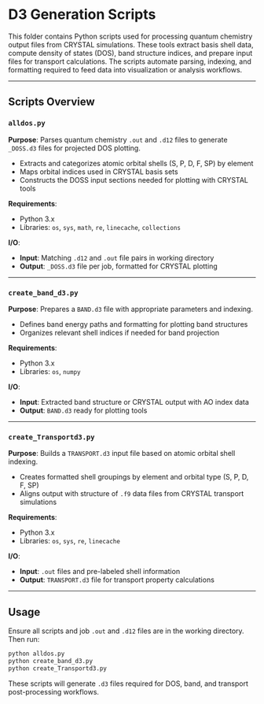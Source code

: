 # D3 Generation Scripts

This folder contains Python scripts used for processing quantum chemistry output files from CRYSTAL simulations. These tools extract basis shell data, compute density of states (DOS), band structure indices, and prepare input files for transport calculations. The scripts automate parsing, indexing, and formatting required to feed data into visualization or analysis workflows.

---

## Scripts Overview

### `alldos.py`

**Purpose**: Parses quantum chemistry `.out` and `.d12` files to generate `_DOSS.d3` files for projected DOS plotting.

* Extracts and categorizes atomic orbital shells (S, P, D, F, SP) by element
* Maps orbital indices used in CRYSTAL basis sets
* Constructs the DOSS input sections needed for plotting with CRYSTAL tools

**Requirements**:

* Python 3.x
* Libraries: `os`, `sys`, `math`, `re`, `linecache`, `collections`

**I/O**:

* **Input**: Matching `.d12` and `.out` file pairs in working directory
* **Output**: `_DOSS.d3` file per job, formatted for CRYSTAL plotting

---

### `create_band_d3.py`

**Purpose**: Prepares a `BAND.d3` file with appropriate parameters and indexing.

* Defines band energy paths and formatting for plotting band structures
* Organizes relevant shell indices if needed for band projection

**Requirements**:

* Python 3.x
* Libraries: `os`, `numpy`

**I/O**:

* **Input**: Extracted band structure or CRYSTAL output with AO index data
* **Output**: `BAND.d3` ready for plotting tools

---

### `create_Transportd3.py`

**Purpose**: Builds a `TRANSPORT.d3` input file based on atomic orbital shell indexing.

* Creates formatted shell groupings by element and orbital type (S, P, D, F, SP)
* Aligns output with structure of `.f9` data files from CRYSTAL transport simulations

**Requirements**:

* Python 3.x
* Libraries: `os`, `sys`, `re`, `linecache`

**I/O**:

* **Input**: `.out` files and pre-labeled shell information
* **Output**: `TRANSPORT.d3` file for transport property calculations

---

## Usage

Ensure all scripts and job `.out` and `.d12` files are in the working directory. Then run:

```bash
python alldos.py
python create_band_d3.py
python create_Transportd3.py
```

These scripts will generate `.d3` files required for DOS, band, and transport post-processing workflows.

